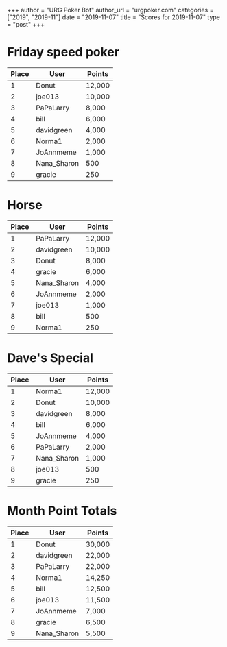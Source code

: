 +++
author = "URG Poker Bot"
author_url = "urgpoker.com"
categories = ["2019", "2019-11"]
date = "2019-11-07"
title = "Scores for 2019-11-07"
type = "post"
+++
# Friday speed poker

| Place | User | Points |
|-------|------|--------|
| 1 | Donut | 12,000 |
| 2 | joe013 | 10,000 |
| 3 | PaPaLarry | 8,000 |
| 4 | bill | 6,000 |
| 5 | davidgreen | 4,000 |
| 6 | Norma1 | 2,000 |
| 7 | JoAnnmeme | 1,000 |
| 8 | Nana_Sharon | 500 |
| 9 | gracie | 250 |

# Horse

| Place | User | Points |
|-------|------|--------|
| 1 | PaPaLarry | 12,000 |
| 2 | davidgreen | 10,000 |
| 3 | Donut | 8,000 |
| 4 | gracie | 6,000 |
| 5 | Nana_Sharon | 4,000 |
| 6 | JoAnnmeme | 2,000 |
| 7 | joe013 | 1,000 |
| 8 | bill | 500 |
| 9 | Norma1 | 250 |

# Dave's Special

| Place | User | Points |
|-------|------|--------|
| 1 | Norma1 | 12,000 |
| 2 | Donut | 10,000 |
| 3 | davidgreen | 8,000 |
| 4 | bill | 6,000 |
| 5 | JoAnnmeme | 4,000 |
| 6 | PaPaLarry | 2,000 |
| 7 | Nana_Sharon | 1,000 |
| 8 | joe013 | 500 |
| 9 | gracie | 250 |

# Month Point Totals

| Place | User | Points |
|-------|------|--------|
| 1 | Donut | 30,000 |
| 2 | davidgreen | 22,000 |
| 3 | PaPaLarry | 22,000 |
| 4 | Norma1 | 14,250 |
| 5 | bill | 12,500 |
| 6 | joe013 | 11,500 |
| 7 | JoAnnmeme | 7,000 |
| 8 | gracie | 6,500 |
| 9 | Nana_Sharon | 5,500 |

